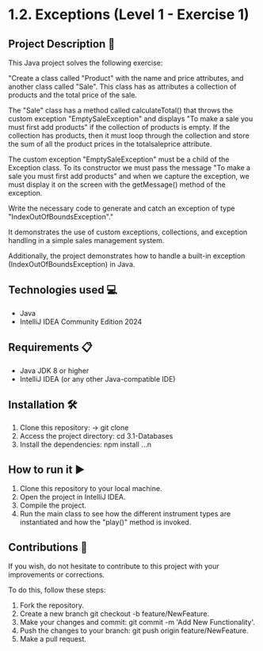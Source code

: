
# 1.2. Exceptions (Level 1 - Exercise 1)

## Project Description 📄

This Java project solves the following exercise:

"Create a class called "Product" with the name and price attributes, and another class called "Sale". This class has as attributes a collection of products and the total price of the sale.

The "Sale" class has a method called calculateTotal() that throws the custom exception "EmptySaleException" and displays "To make a sale you must first add products" if the collection of products is empty. If the collection has products, then it must loop through the collection and store the sum of all the product prices in the totalsaleprice attribute.

The custom exception "EmptySaleException" must be a child of the Exception class. To its constructor we must pass the message "To make a sale you must first add products" and when we capture the exception, we must display it on the screen with the getMessage() method of the exception.

Write the necessary code to generate and catch an exception of type "IndexOutOfBoundsException"."

It demonstrates the use of custom exceptions, collections, and exception handling in a simple sales management system. 

Additionally, the project demonstrates how to handle a built-in exception (IndexOutOfBoundsException) in Java.






## Technologies used 💻

- Java
- IntelliJ IDEA Community Edition 2024
 

## Requirements 📋

- Java JDK 8 or higher
- IntelliJ IDEA (or any other Java-compatible IDE)
## Installation 🛠️

1. Clone this repository: -> git clone
2. Access the project directory: cd 3.1-Databases
3. Install the dependencies: npm install …n 
## How to run it ▶️

1. Clone this repository to your local machine.
2. Open the project in IntelliJ IDEA.
3. Compile the project.
4. Run the main class to see how the different instrument types are instantiated and how the "play()" method is invoked.
## Contributions 🤝

If you wish, do not hesitate to contribute to this project with your improvements or corrections.

To do this, follow these steps:
1. Fork the repository.
2. Create a new branch git checkout -b feature/NewFeature.
3. Make your changes and commit: git commit -m 'Add New Functionality'.
4. Push the changes to your branch: git push origin feature/NewFeature.
5. Make a pull request.
